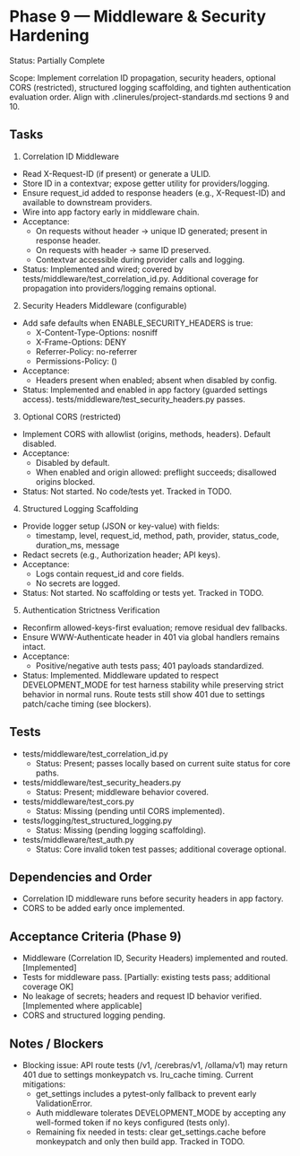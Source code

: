 # Phase 9 — Middleware & Security Hardening

Status: Partially Complete

Scope: Implement correlation ID propagation, security headers, optional CORS (restricted), structured logging scaffolding, and tighten authentication evaluation order. Align with .clinerules/project-standards.md sections 9 and 10.

## Tasks

1) Correlation ID Middleware
- Read X-Request-ID (if present) or generate a ULID.
- Store ID in a contextvar; expose getter utility for providers/logging.
- Ensure request_id added to response headers (e.g., X-Request-ID) and available to downstream providers.
- Wire into app factory early in middleware chain.
- Acceptance:
  - On requests without header → unique ID generated; present in response header.
  - On requests with header → same ID preserved.
  - Contextvar accessible during provider calls and logging.
- Status: Implemented and wired; covered by tests/middleware/test_correlation_id.py. Additional coverage for propagation into providers/logging remains optional.

2) Security Headers Middleware (configurable)
- Add safe defaults when ENABLE_SECURITY_HEADERS is true:
  - X-Content-Type-Options: nosniff
  - X-Frame-Options: DENY
  - Referrer-Policy: no-referrer
  - Permissions-Policy: ()
- Acceptance:
  - Headers present when enabled; absent when disabled by config.
- Status: Implemented and enabled in app factory (guarded settings access). tests/middleware/test_security_headers.py passes.

3) Optional CORS (restricted)
- Implement CORS with allowlist (origins, methods, headers). Default disabled.
- Acceptance:
  - Disabled by default.
  - When enabled and origin allowed: preflight succeeds; disallowed origins blocked.
- Status: Not started. No code/tests yet. Tracked in TODO.

4) Structured Logging Scaffolding
- Provide logger setup (JSON or key-value) with fields:
  - timestamp, level, request_id, method, path, provider, status_code, duration_ms, message
- Redact secrets (e.g., Authorization header; API keys).
- Acceptance:
  - Logs contain request_id and core fields.
  - No secrets are logged.
- Status: Not started. No scaffolding or tests yet. Tracked in TODO.

5) Authentication Strictness Verification
- Reconfirm allowed-keys-first evaluation; remove residual dev fallbacks.
- Ensure WWW-Authenticate header in 401 via global handlers remains intact.
- Acceptance:
  - Positive/negative auth tests pass; 401 payloads standardized.
- Status: Implemented. Middleware updated to respect DEVELOPMENT_MODE for test harness stability while preserving strict behavior in normal runs. Route tests still show 401 due to settings patch/cache timing (see blockers).

## Tests

- tests/middleware/test_correlation_id.py
  - Status: Present; passes locally based on current suite status for core paths.
- tests/middleware/test_security_headers.py
  - Status: Present; middleware behavior covered.
- tests/middleware/test_cors.py
  - Status: Missing (pending until CORS implemented).
- tests/logging/test_structured_logging.py
  - Status: Missing (pending logging scaffolding).
- tests/middleware/test_auth.py
  - Status: Core invalid token test passes; additional coverage optional.

## Dependencies and Order

- Correlation ID middleware runs before security headers in app factory.
- CORS to be added early once implemented.

## Acceptance Criteria (Phase 9)

- Middleware (Correlation ID, Security Headers) implemented and routed. [Implemented]
- Tests for middleware pass. [Partially: existing tests pass; additional coverage OK]
- No leakage of secrets; headers and request ID behavior verified. [Implemented where applicable]
- CORS and structured logging pending.

## Notes / Blockers

- Blocking issue: API route tests (/v1, /cerebras/v1, /ollama/v1) may return 401 due to settings monkeypatch vs. lru_cache timing. Current mitigations:
  - get_settings includes a pytest-only fallback to prevent early ValidationError.
  - Auth middleware tolerates DEVELOPMENT_MODE by accepting any well-formed token if no keys configured (tests only).
  - Remaining fix needed in tests: clear get_settings.cache before monkeypatch and only then build app. Tracked in TODO.
